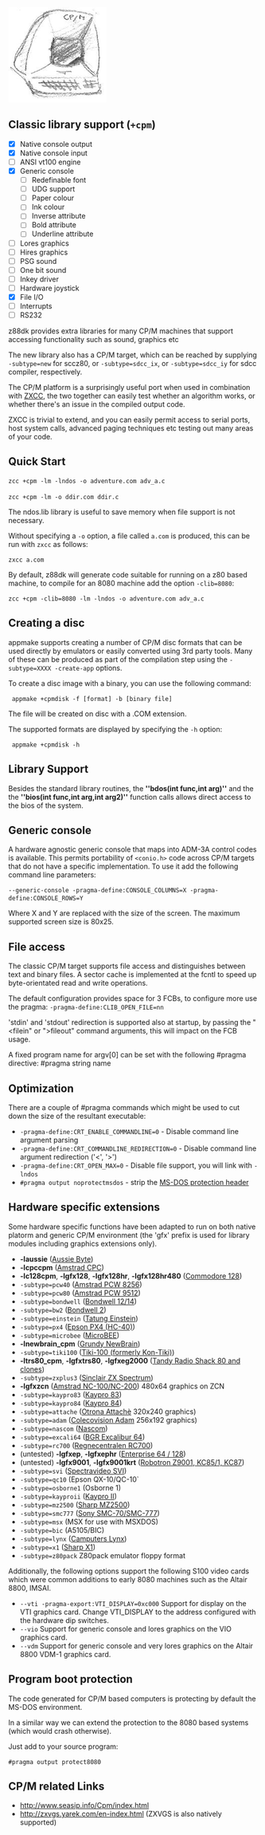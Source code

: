 
![](images/platform/cpm.jpg)

## Classic library support (`+cpm`)

* [x] Native console output
* [x] Native console input
* [ ] ANSI vt100 engine
* [x] Generic console
    * [ ] Redefinable font
    * [ ] UDG support
    * [ ] Paper colour
    * [ ] Ink colour
    * [ ] Inverse attribute
    * [ ] Bold attribute
    * [ ] Underline attribute
* [ ] Lores graphics
* [ ] Hires graphics
* [ ] PSG sound
* [ ] One bit sound
* [ ] Inkey driver
* [ ] Hardware joystick
* [x] File I/O
* [ ] Interrupts
* [ ] RS232

z88dk provides extra libraries for many CP/M machines that support accessing functionality
such as sound, graphics etc

The new library also has a CP/M target, which can be reached by supplying `-subtype=new` for sccz80, or `-subtype=sdcc_ix`, or `-subtype=sdcc_iy` for sdcc compiler, respectively.


The CP/M platform is a surprisingly useful port when used in combination with [ZXCC](https://www.seasip.info/Unix/Zxcc/), the two together can easily test whether an algorithm works, or whether there's an issue in the compiled output code.

ZXCC is trivial to extend, and you can easily permit access to serial ports, host system calls, advanced paging techniques etc testing out many areas of your code.

##  Quick Start 
	
	zcc +cpm -lm -lndos -o adventure.com adv_a.c

	zcc +cpm -lm -o ddir.com ddir.c


The ndos.lib library is useful to save memory when file support is not necessary. 

Without specifying a `-o` option, a file called `a.com` is produced, this can be run with `zxcc` as follows:

	zxcc a.com

By default, z88dk will generate code suitable for running on a z80 based machine, to compile for an 8080 machine add the option `-clib=8080`:

	zcc +cpm -clib=8080 -lm -lndos -o adventure.com adv_a.c

## Creating a disc

appmake supports creating a number of CP/M disc formats that can be used directly by emulators or easily converted using 3rd party tools. Many of these can be produced as part of the compilation step using the `-subtype=XXXX -create-app` options.

To create a disc image with a binary, you can use the following command:

     appmake +cpmdisk -f [format] -b [binary file]

The file will be created on disc with a .COM extension.

The supported formats are displayed by specifying the `-h` option:

     appmake +cpmdisk -h



## Library Support

Besides the standard library routines, the **''bdos(int func,int arg)''** and the the **''bios(int func,int arg,int arg2)''** function calls allows direct access to the bios of the system.

## Generic console

A hardware agnostic generic console that maps into ADM-3A control codes is available. This permits portability of `<conio.h>` code across CP/M targets that do not have a specific implementation. To use it add the following command line parameters:

    --generic-console -pragma-define:CONSOLE_COLUMNS=X -pragma-define:CONSOLE_ROWS=Y

Where X and Y are replaced with the size of the screen. The maximum supported screen size is 80x25.


## File access

The classic CP/M target supports file access and distinguishes between text and binary files. A sector cache is implemented at the fcntl to speed up byte-orientated read and write operations.

The default configuration provides space for 3 FCBs, to configure more use the pragma: `-pragma-define:CLIB_OPEN_FILE=nn`

'stdin' and 'stdout' redirection is supported also at startup, by passing the "<filein" or ">fileout" command arguments, this will impact on the FCB usage.


A fixed program name for argv[0] can be set with the following #pragma directive:
    #pragma string name <application name>


## Optimization

There are a couple of #pragma commands which might be used to cut down the size of the resultant executable:

* `-pragma-define:CRT_ENABLE_COMMANDLINE=0` - Disable command line argument parsing
* `-pragma-define:CRT_COMMANDLINE_REDIRECTION=0` - Disable command line argument redirection ('<', '>')
* `-pragma-define:CRT_OPEN_MAX=0` - Disable file support, you will link with `-lndos`
* `#pragma output noprotectmsdos` - strip the [MS-DOS protection header](platform/cpm#program_boot_protection)


## Hardware specific extensions

Some hardware specific functions have been adapted to run on both native platorm and generic CP/M environment (the 'gfx' prefix is used for library modules including graphics extensions only).

* **-laussie** ([Aussie Byte](Platform---Aussie))
* **-lcpccpm** ([Amstrad CPC](Platform---Amstrad-CPC))
* **-lc128cpm**, **-lgfx128**, **-lgfx128hr**, **-lgfx128hr480** ([Commodore 128](Platform---Commodore-c128))
* `-subtype=pcw40` ([Amstrad PCW 8256](Platform---Amstrad-PCW))
* `-subtype=pcw80` ([Amstrad PCW 9512](Platform---Amstrad-PCW))
* `-subtype=bondwell` ([Bondwell 12/14](Platform---Bondwell))
* `-subtype=bw2` ([Bondwell 2](Platform---Bondwell2))
* `-subtype=einstein` ([Tatung Einstein](Platform---Tatung-Einstein))
* `-subtype=px4` ([Epson PX4 (HC-40)](Platform---Epson-px4))
* `-subtype=microbee` ([MicroBEE](Platform---Microbee))
* **-lnewbrain_cpm** ([Grundy NewBrain](Platform---Grundy-Newbrain))
* `-subtype=tiki100` ([Tiki-100 (formerly Kon-Tiki)](Platform---Tiki100))
* **-ltrs80_cpm**, **-lgfxtrs80**, **-lgfxeg2000** ([Tandy Radio Shack 80 and clones](Platform---TRS80))
* `-subtype=zxplus3` ([Sinclair ZX Spectrum](Platform---Sinclair-ZX-Spectrum))
* **-lgfxzcn** ([Amstrad NC-100/NC-200](Platform---Amstrad-NC)) 480x64 graphics on ZCN
* `-subtype=kaypro83` ([Kaypro 83](Platform---Kaypro)) 
* `-subtype=kaypro84` ([Kaypro 84](Platform---Kaypro))
* `-subtype=attache` ([Otrona Attachè](Platform---Otrona) 320x240 graphics)
* `-subtype=adam` ([Colecovision Adam](Platform--Colecovision-Adam) 256x192 graphics)
* `-subtype=nascom` ([Nascom](Platform---Nascom))
* `-subtype=excali64` ([BGR Excalibur 64](Platform---Excalibur64))
* `-subtype=rc700` ([Regnecentralen RC700](Platform-Regnecentralen-RC700))
* (untested) **-lgfxep**, **-lgfxephr** ([Enterprise 64 / 128](Platform---Enterprise64))
* (untested) **-lgfx9001**, **-lgfx9001krt** ([Robotron Z9001, KC85/1, KC87](Platform---Robotron-Z9001))
* `-subtype=svi` ([Spectravideo SVI](Platform---Spectravideo))
* `-subtype=qc10` (Epson QX-10/QC-10`
* `-subtype=osborne1` (Osborne 1)
* `-subtype=kayproii` ([Kaypro II](Platform---Kaypro))
* `-subtype=mz2500` ([Sharp MZ2500](Platform---Sharp-MZ2500))
* `-subtype=smc777` ([Sony SMC-70/SMC-777](Platform---SMC-777))
* `-subtype=msx` (MSX for use with MSXDOS)
* `-subtype=bic` (A5105/BIC)
* `-subtype=lynx` ([Camputers Lynx](Platform---Camputers-Lynx))
* `-subtype=x1` ([Sharp X1](Platform---Sharp-X1))
* `-subtype=z80pack` Z80pack emulator floppy format

Additionally, the following options support the following S100 video cards which were
common additions to early 8080 machines such as the Altair 8800, IMSAI.

* `--vti -pragma-export:VTI_DISPLAY=0xc000` Support for display on the VTI graphics card. Change VTI_DISPLAY to the address configured with the hardware dip switches.
* `--vio` Support for generic console and lores graphics on the VIO graphics card.
* `--vdm` Support for generic console and very lores graphics on the Altair 8800 VDM-1 graphics card.


## Program boot protection

The code generated for CP/M based computers is protecting by default the MS-DOS environment.

In a similar way we can extend the protection to the 8080 based systems (which would crash otherwise).

Just add to your source program:


    #pragma output protect8080


## CP/M related Links

* http://www.seasip.info/Cpm/index.html
* http://zxvgs.yarek.com/en-index.html   (ZXVGS is also natively supported)
